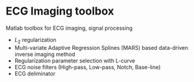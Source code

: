 # ECG Imaging toolbox

Matlab toolbox for ECG imaging, signal processing
- $L_{2}$ regularization
- Multi-variate Adaptive Regression Splines (MARS) based data-driven inverse imaging method
- Regularization parameter selection with L-curve
- ECG noise filters (High-pass, Low-pass, Notch, Base-line)
- ECG deliminator

